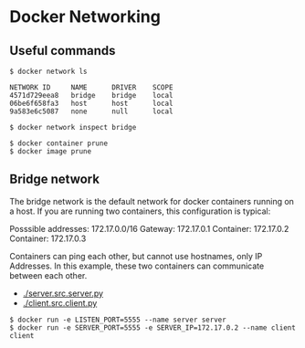 # Docker Networking

## Useful commands

```
$ docker network ls

NETWORK ID     NAME      DRIVER    SCOPE
4571d729eea8   bridge    bridge    local
06be6f658fa3   host      host      local
9a583e6c5087   none      null      local

$ docker network inspect bridge

$ docker container prune
$ docker image prune
```

## Bridge network

The bridge network is the default network for docker containers running on a host. If you are running two containers, this configuration is typical:

Posssible addresses: 172.17.0.0/16
Gateway: 172.17.0.1
Container: 172.17.0.2
Container: 172.17.0.3

Containers can ping each other, but cannot use hostnames, only IP Addresses. In this example, these two containers can communicate between each other.

* [./server.src.server.py](./server.src.server.py)
* [./client.src.client.py](./client.src.client.py)
```
$ docker run -e LISTEN_PORT=5555 --name server server
$ docker run -e SERVER_PORT=5555 -e SERVER_IP=172.17.0.2 --name client client

```